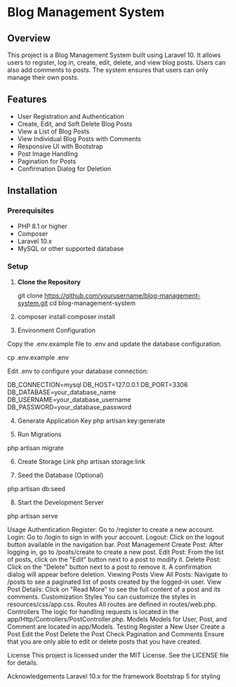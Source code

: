 # Blog Management System

## Overview

This project is a Blog Management System built using Laravel 10. It allows users to register, log in, create, edit, delete, and view blog posts. Users can also add comments to posts. The system ensures that users can only manage their own posts.

## Features

- User Registration and Authentication
- Create, Edit, and Soft Delete Blog Posts
- View a List of Blog Posts
- View Individual Blog Posts with Comments
- Responsive UI with Bootstrap
- Post Image Handling
- Pagination for Posts
- Confirmation Dialog for Deletion

## Installation

### Prerequisites

- PHP 8.1 or higher
- Composer
- Laravel 10.x
- MySQL or other supported database

### Setup

1. **Clone the Repository**

   git clone https://github.com/yourusername/blog-management-system.git
   cd blog-management-system

2. composer install
composer install


3. Environment Configuration

Copy the .env.example file to .env and update the database configuration.


 cp .env.example .env

Edit .env to configure your database connection:

DB_CONNECTION=mysql
DB_HOST=127.0.0.1
DB_PORT=3306
DB_DATABASE=your_database_name
DB_USERNAME=your_database_username
DB_PASSWORD=your_database_password


4. Generate Application Key
php artisan key:generate

5. Run Migrations

php artisan migrate

6. Create Storage Link
php artisan storage:link

7. Seed the Database (Optional)

php artisan db:seed

8. Start the Development Server

php artisan serve

Usage
Authentication
Register: Go to /register to create a new account.
Login: Go to /login to sign in with your account.
Logout: Click on the logout button available in the navigation bar.
Post Management
Create Post: After logging in, go to /posts/create to create a new post.
Edit Post: From the list of posts, click on the "Edit" button next to a post to modify it.
Delete Post: Click on the "Delete" button next to a post to remove it. A confirmation dialog will appear before deletion.
Viewing Posts
View All Posts: Navigate to /posts to see a paginated list of posts created by the logged-in user.
View Post Details: Click on "Read More" to see the full content of a post and its comments.
Customization
Styles
You can customize the styles in resources/css/app.css.
Routes
All routes are defined in routes/web.php.
Controllers
The logic for handling requests is located in the app/Http/Controllers/PostController.php.
Models
Models for User, Post, and Comment are located in app/Models.
Testing
Register a New User
Create a Post
Edit the Post
Delete the Post
Check Pagination and Comments
Ensure that you are only able to edit or delete posts that you have created.

License
This project is licensed under the MIT License. See the LICENSE file for details.

Acknowledgements
Laravel 10.x for the framework
Bootstrap 5 for styling

